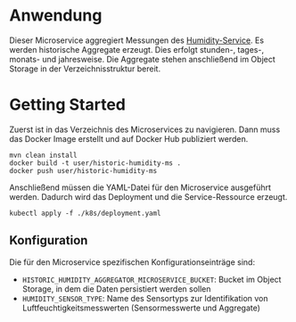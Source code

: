 # Anwendung
Dieser Microservice aggregiert Messungen des [Humidity-Service](../../raw-ms/humidity-service).
Es werden historische Aggregate erzeugt. Dies erfolgt stunden-, tages-, monats- und jahresweise.
Die Aggregate stehen anschließend im Object Storage in der Verzeichnisstruktur bereit.

# Getting Started
Zuerst ist in das Verzeichnis des Microservices zu navigieren.
Dann muss das Docker Image erstellt und auf Docker Hub publiziert werden.
```
mvn clean install
docker build -t user/historic-humidity-ms .
docker push user/historic-humidity-ms
```
Anschließend müssen die YAML-Datei für den Microservice ausgeführt werden.
Dadurch wird das Deployment und die Service-Ressource erzeugt.
````
kubectl apply -f ./k8s/deployment.yaml
````

## Konfiguration
Die für den Microservice spezifischen Konfigurationseinträge sind:
* `HISTORIC_HUMIDITY_AGGREGATOR_MICROSERVICE_BUCKET`: Bucket im Object Storage, in dem die Daten persistiert werden sollen
* `HUMIDITY_SENSOR_TYPE`: Name des Sensortyps zur Identifikation von Luftfeuchtigkeitsmesswerten (Sensormesswerte und Aggregate)